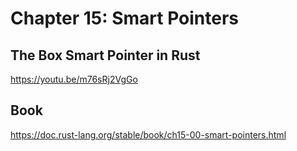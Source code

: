 # Chapter 15: Smart Pointers

## The Box Smart Pointer in Rust
https://youtu.be/m76sRj2VgGo

## Book 
https://doc.rust-lang.org/stable/book/ch15-00-smart-pointers.html
